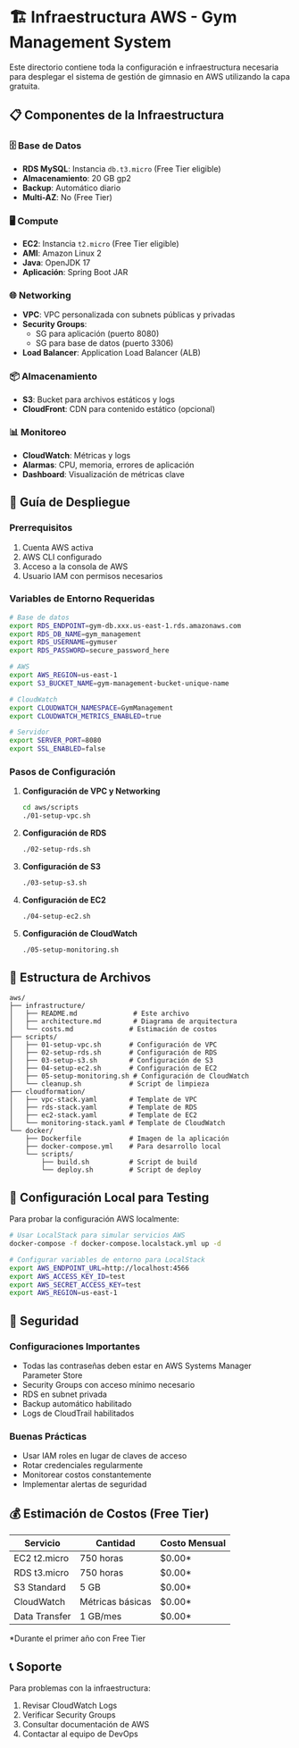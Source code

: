 # 🏗️ Infraestructura AWS - Gym Management System

Este directorio contiene toda la configuración e infraestructura necesaria para desplegar el sistema de gestión de gimnasio en AWS utilizando la capa gratuita.

## 📋 Componentes de la Infraestructura

### 🗄️ Base de Datos
- **RDS MySQL**: Instancia `db.t3.micro` (Free Tier eligible)
- **Almacenamiento**: 20 GB gp2
- **Backup**: Automático diario
- **Multi-AZ**: No (Free Tier)

### 🖥️ Compute
- **EC2**: Instancia `t2.micro` (Free Tier eligible)
- **AMI**: Amazon Linux 2
- **Java**: OpenJDK 17
- **Aplicación**: Spring Boot JAR

### 🌐 Networking
- **VPC**: VPC personalizada con subnets públicas y privadas
- **Security Groups**: 
  - SG para aplicación (puerto 8080)
  - SG para base de datos (puerto 3306)
- **Load Balancer**: Application Load Balancer (ALB)

### 📦 Almacenamiento
- **S3**: Bucket para archivos estáticos y logs
- **CloudFront**: CDN para contenido estático (opcional)

### 📊 Monitoreo
- **CloudWatch**: Métricas y logs
- **Alarmas**: CPU, memoria, errores de aplicación
- **Dashboard**: Visualización de métricas clave

## 🚀 Guía de Despliegue

### Prerrequisitos
1. Cuenta AWS activa
2. AWS CLI configurado
3. Acceso a la consola de AWS
4. Usuario IAM con permisos necesarios

### Variables de Entorno Requeridas
```bash
# Base de datos
export RDS_ENDPOINT=gym-db.xxx.us-east-1.rds.amazonaws.com
export RDS_DB_NAME=gym_management
export RDS_USERNAME=gymuser
export RDS_PASSWORD=secure_password_here

# AWS
export AWS_REGION=us-east-1
export S3_BUCKET_NAME=gym-management-bucket-unique-name

# CloudWatch
export CLOUDWATCH_NAMESPACE=GymManagement
export CLOUDWATCH_METRICS_ENABLED=true

# Servidor
export SERVER_PORT=8080
export SSL_ENABLED=false
```

### Pasos de Configuración

1. **Configuración de VPC y Networking**
   ```bash
   cd aws/scripts
   ./01-setup-vpc.sh
   ```

2. **Configuración de RDS**
   ```bash
   ./02-setup-rds.sh
   ```

3. **Configuración de S3**
   ```bash
   ./03-setup-s3.sh
   ```

4. **Configuración de EC2**
   ```bash
   ./04-setup-ec2.sh
   ```

5. **Configuración de CloudWatch**
   ```bash
   ./05-setup-monitoring.sh
   ```

## 📁 Estructura de Archivos

```
aws/
├── infrastructure/
│   ├── README.md              # Este archivo
│   ├── architecture.md        # Diagrama de arquitectura
│   └── costs.md              # Estimación de costos
├── scripts/
│   ├── 01-setup-vpc.sh       # Configuración de VPC
│   ├── 02-setup-rds.sh       # Configuración de RDS
│   ├── 03-setup-s3.sh        # Configuración de S3
│   ├── 04-setup-ec2.sh       # Configuración de EC2
│   ├── 05-setup-monitoring.sh # Configuración de CloudWatch
│   └── cleanup.sh            # Script de limpieza
├── cloudformation/
│   ├── vpc-stack.yaml        # Template de VPC
│   ├── rds-stack.yaml        # Template de RDS
│   ├── ec2-stack.yaml        # Template de EC2
│   └── monitoring-stack.yaml # Template de CloudWatch
└── docker/
    ├── Dockerfile            # Imagen de la aplicación
    ├── docker-compose.yml    # Para desarrollo local
    └── scripts/
        ├── build.sh          # Script de build
        └── deploy.sh         # Script de deploy
```

## 🔧 Configuración Local para Testing

Para probar la configuración AWS localmente:

```bash
# Usar LocalStack para simular servicios AWS
docker-compose -f docker-compose.localstack.yml up -d

# Configurar variables de entorno para LocalStack
export AWS_ENDPOINT_URL=http://localhost:4566
export AWS_ACCESS_KEY_ID=test
export AWS_SECRET_ACCESS_KEY=test
export AWS_REGION=us-east-1
```

## 🚨 Seguridad

### Configuraciones Importantes
- Todas las contraseñas deben estar en AWS Systems Manager Parameter Store
- Security Groups con acceso mínimo necesario
- RDS en subnet privada
- Backup automático habilitado
- Logs de CloudTrail habilitados

### Buenas Prácticas
- Usar IAM roles en lugar de claves de acceso
- Rotar credenciales regularmente
- Monitorear costos constantemente
- Implementar alertas de seguridad

## 💰 Estimación de Costos (Free Tier)

| Servicio | Cantidad | Costo Mensual |
|----------|----------|---------------|
| EC2 t2.micro | 750 horas | $0.00* |
| RDS t3.micro | 750 horas | $0.00* |
| S3 Standard | 5 GB | $0.00* |
| CloudWatch | Métricas básicas | $0.00* |
| Data Transfer | 1 GB/mes | $0.00* |

*Durante el primer año con Free Tier

## 📞 Soporte

Para problemas con la infraestructura:
1. Revisar CloudWatch Logs
2. Verificar Security Groups
3. Consultar documentación de AWS
4. Contactar al equipo de DevOps 
